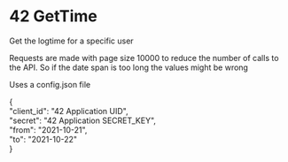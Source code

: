# 42 GetTime

Get the logtime for a specific user

Requests are made with page size 10000 to reduce the number of calls to the API. So if the date span is too long the values might be wrong

Uses a config.json file

{  
	"client_id": "42 Application UID",  
	"secret": "42 Application SECRET_KEY",  
	"from": "2021-10-21",  
	"to": "2021-10-22"  
}  

